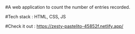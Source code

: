 #A web application to count the number of entries recorded.

#Tech stack : HTML, CSS, JS

#Check it out : https://zesty-pastelito-45852f.netlify.app/
